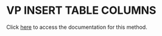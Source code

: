 <!---->
# VP INSERT TABLE COLUMNS

Click [here](https://developer.4d.com/docs/ViewPro/commands/vp-insert-table-columns) to access the documentation for this method.

